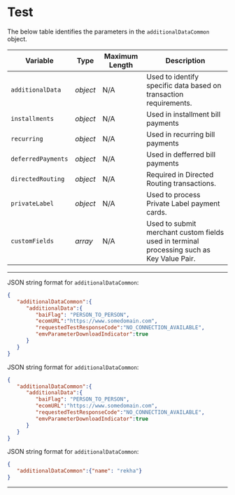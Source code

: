# Test 

<!--
type: tab
titles: additionalDataCommon, JSON Example, example 3, example 4
-->


The below table identifies the parameters in the `additionalDataCommon` object.


| Variable | Type | Maximum Length | Description |
| -------- | --- | ------------ | ------------------ |
| `additionalData` | *object* | N/A | Used to identify specific data based on transaction requirements. |
| `installments` | *object* | N/A | Used in installment bill payments |
| `recurring` | *object* | N/A | Used in recurring bill payments |
| `deferredPayments` | *object* | N/A | Used in defferred bill payments |
| `directedRouting` | *object* | N/A | Required in Directed Routing transactions. |
| `privateLabel` | *object* | N/A | Used to process Private Label payment cards. |
| `customFields` | *array* | N/A | Used to submit merchant custom fields used in terminal processing such as Key Value Pair. |


---

<!-- type: tab -->

JSON string format for `additionalDataCommon`:

```json
{
   "additionalDataCommon":{
      "additionalData":{
         "baiFlag": "PERSON_TO_PERSON",
         "ecomURL":"https://www.somedomain.com",
         "requestedTestResponseCode":"NO_CONNECTION_AVAILABLE",
         "emvParameterDownloadIndicator":true
      }
   }
}
```

<!-- type: tab -->

JSON string format for `additionalDataCommon`:

```json
{
   "additionalDataCommon":{
      "additionalData":{
         "baiFlag": "PERSON_TO_PERSON",
         "ecomURL":"https://www.somedomain.com",
         "requestedTestResponseCode":"NO_CONNECTION_AVAILABLE",
         "emvParameterDownloadIndicator":true
      }
   }
}
```

<!-- type: tab -->

JSON string format for `additionalDataCommon`:

```json
{
   "additionalDataCommon":{"name": "rekha"}
}
```

<!-- type: tab-end -->
---
